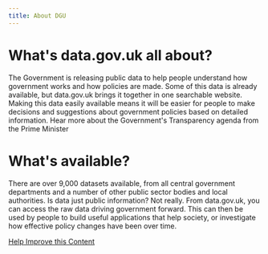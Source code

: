 ```yaml
---
title: About DGU
---
```


# What's data.gov.uk all about?

The Government is releasing public data to help people understand how government works and how policies are made. Some of this data is already available, but data.gov.uk brings it together in one searchable website. Making this data easily available means it will be easier for people to make decisions and suggestions about government policies based on detailed information. Hear more about the Government's Transparency agenda from the Prime Minister

# What's available?

There are over 9,000 datasets available, from all central government departments and a number of other public sector bodies and local authorities. Is data just public information? Not really. From data.gov.uk, you can access the raw data driving government forward. This can then be used by people to build useful applications that help society, or investigate how effective policy changes have been over time.

<a href="{{ site.prose_url }}#{{ site.org_name }}/{{ site.repo_name }}/edit/{{ site.branch }}/{{ page.filename }}">Help Improve this Content</a>